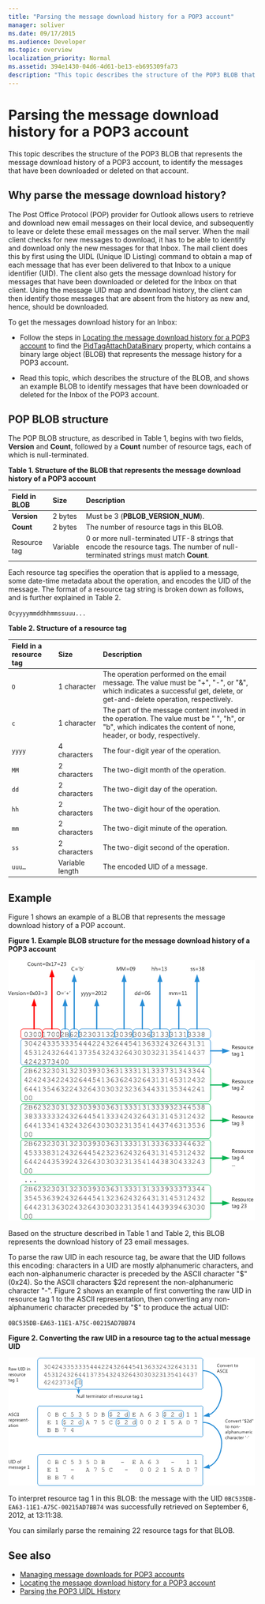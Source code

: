```yaml
---
title: "Parsing the message download history for a POP3 account"
manager: soliver
ms.date: 09/17/2015
ms.audience: Developer
ms.topic: overview
localization_priority: Normal
ms.assetid: 394e1430-04d6-4d61-be13-eb695309fa73
description: "This topic describes the structure of the POP3 BLOB that represents the message download history of a POP3 account, to identify the messages that have been downloaded or deleted on that account."
---
```


# Parsing the message download history for a POP3 account

This topic describes the structure of the POP3 BLOB that represents the message download history of a POP3 account, to identify the messages that have been downloaded or deleted on that account.

<a name="OL15Con_AuxRef_ParsingMsgsHistory_WhyParseHistory"> </a>

## Why parse the message download history?

The Post Office Protocol (POP) provider for Outlook allows users to retrieve and download new email messages on their local device, and subsequently to leave or delete these email messages on the mail server. When the mail client checks for new messages to download, it has to be able to identify and download only the new messages for that Inbox. The mail client does this by first using the UIDL (Unique ID Listing) command to obtain a map of each message that has ever been delivered to that Inbox to a unique identifier (UID). The client also gets the message download history for messages that have been downloaded or deleted for the Inbox on that client. Using the message UID map and download history, the client can then identify those messages that are absent from the history as new and, hence, should be downloaded.
  
To get the messages download history for an Inbox:
  
- Follow the steps in [Locating the message download history for a POP3 account](locating-the-message-download-history-for-a-pop3-account.md) to find the [PidTagAttachDataBinary](http://msdn.microsoft.com/library/3b0a8b28-863e-4b96-a4c0-fdb8f40555b9%28Office.15%29.aspx) property, which contains a binary large object (BLOB) that represents the message history for a POP3 account. 
    
- Read this topic, which describes the structure of the BLOB, and shows an example BLOB to identify messages that have been downloaded or deleted for the Inbox of the POP3 account.

<a name="OL15Con_AuxRef_ParsingMsgsHistory_BLOBStructure"> </a>

## POP BLOB structure

The POP BLOB structure, as described in Table 1, begins with two fields, **Version** and **Count**, followed by a **Count** number of resource tags, each of which is null-terminated. 
  
**Table 1. Structure of the BLOB that represents the message download history of a POP3 account**

|**Field in BLOB**|**Size**|**Description**|
|:-----|:-----|:-----|
|**Version** <br/> |2 bytes  <br/> |Must be 3 (**PBLOB_VERSION_NUM**).  <br/> |
|**Count** <br/> |2 bytes  <br/> |The number of resource tags in this BLOB.  <br/> |
|Resource tag  <br/> |Variable  <br/> |0 or more null-terminated UTF-8 strings that encode the resource tags. The number of null-terminated strings must match **Count**.  <br/> |
   
Each resource tag specifies the operation that is applied to a message, some date-time metadata about the operation, and encodes the UID of the message. The format of a resource tag string is broken down as follows, and is further explained in Table 2. 
  
`Ocyyyymmddhhmmssuuu...`
  
**Table 2. Structure of a resource tag**

|**Field in a resource tag**|**Size**|**Description**|
|:-----|:-----|:-----|
| `O` <br/> |1 character  <br/> |The operation performed on the email message. The value must be "+", "-", or "&amp;", which indicates a successful get, delete, or get-and-delete operation, respectively.  <br/> |
| `c` <br/> |1 character  <br/> |The part of the message content involved in the operation. The value must be " ", "h", or "b", which indicates the content of none, header, or body, respectively.  <br/> |
| `yyyy` <br/> |4 characters  <br/> |The four-digit year of the operation.  <br/> |
| `MM` <br/> |2 characters  <br/> |The two-digit month of the operation.  <br/> |
| `dd` <br/> |2 characters  <br/> |The two-digit day of the operation.  <br/> |
| `hh` <br/> |2 characters  <br/> |The two-digit hour of the operation.  <br/> |
| `mm` <br/> |2 characters  <br/> |The two-digit minute of the operation.  <br/> |
| `ss` <br/> |2 characters  <br/> |The two-digit second of the operation.  <br/> |
| `uuu…` <br/> |Variable length  <br/> |The encoded UID of a message.  <br/> |

<a name="OL15Con_AuxRef_ParsingMsgsHistory_Example"> </a>

## Example

Figure 1 shows an example of a BLOB that represents the message download history of a POP account. 
  
**Figure 1. Example BLOB structure for the message download history of a POP3 account**

![BLOB for messages download history of POP3 account](media/OL15Con_AuxRef_ParsingMsgsHistory_Blob.gif)
  
Based on the structure described in Table 1 and Table 2, this BLOB represents the download history of 23 email messages.
  
To parse the raw UID in each resource tag, be aware that the UID follows this encoding: characters in a UID are mostly alphanumeric characters, and each non-alphanumeric character is preceded by the ASCII character "$" (0x24). So the ASCII characters $2d represent the non-alphanumeric character "-". Figure 2 shows an example of first converting the raw UID in resource tag 1 to the ASCII representation, then converting any non-alphanumeric character preceded by "$" to produce the actual UID:
  
`0BC535DB-EA63-11E1-A75C-00215AD7BB74`
  
**Figure 2. Converting the raw UID in a resource tag to the actual message UID**

![Converting raw UID in BLOB to actual message UID](media/OL15Con_AuxRef_ParsingMsgsHistory_BlobRscTag.gif)
  
To interpret resource tag 1 in this BLOB: the message with the UID  `0BC535DB-EA63-11E1-A75C-00215AD7BB74` was successfully retrieved on September 6, 2012, at 13:11:38. 
  
You can similarly parse the remaining 22 resource tags for that BLOB.
  
## See also
<a name="OL15Con_AuxRef_ParsingMsgsHistory_AdditionalRsc"> </a>

- [Managing message downloads for POP3 accounts](managing-message-downloads-for-pop3-accounts.md)    
- [Locating the message download history for a POP3 account](locating-the-message-download-history-for-a-pop3-account.md)    
- [Parsing the POP3 UIDL History](http://blogs.msdn.com/b/stephen_griffin/archive/2012/12/04/parsing-the-pop3-uidl-history.aspx)
    

